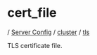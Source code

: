 # cert_file

/ [Server Config](../../../README.md) / [cluster](../../README.md) / [tls](../README.md) 

TLS certificate file.

